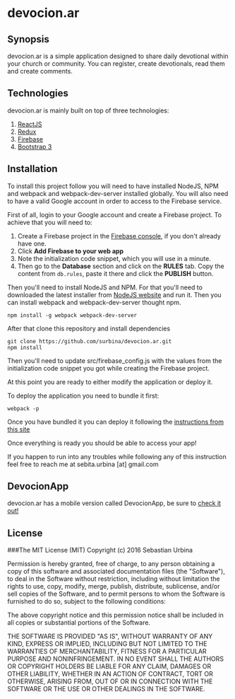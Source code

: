 # devocion.ar

## Synopsis

devocion.ar is a simple application designed to share daily devotional within your church or community. You can register, create devotionals, read them and create comments.

## Technologies

devocion.ar is mainly built on top of three technologies:

1. [ReactJS](https://facebook.github.io/react/)
2. [Redux](http://redux.js.org/)
3. [Firebase](https://firebase.google.com/)
4. [Bootstrap 3](http://getbootstrap.com/)

## Installation

To install this project follow you will need to have installed NodeJS, NPM and webpack and webpack-dev-server installed globally. You will also need to have a valid Google account in order to access to the Firebase service.

First of all, login to your Google account and create a Firebase project. To achieve that you will need to:

1. Create a Firebase project in the [Firebase console](https://firebase.google.com/console/), if you don't already have one.
2. Click **Add Firebase to your web app**
3. Note the initialization code snippet, which you will use in a minute.
4. Then go to the **Database** section and click on the **RULES** tab. Copy the content from ``db.rules``, paste it there and click the **PUBLISH** button.
 
Then you'll need to install NodeJS and NPM. For that you'll need to downloaded the latest installer from [NodeJS website](https://nodejs.org/en/) and run it. Then you can install webpack and webpack-dev-server thought npm.

```
npm install -g webpack webpack-dev-server
```

After that clone this repository and install dependencies

```
git clone https://github.com/surbina/devocion.ar.git
npm install
```

Then you'll need to update src/firebase_config.js with the values from the initialization code snippet you got while creating the Firebase project.

At this point you are ready to either modify the application or deploy it.

To deploy the application you need to bundle it first:

```
webpack -p
```

Once you have bundled it you can deploy it following the [instructions from this site](https://firebase.google.com/docs/hosting/deploying)

Once everything is ready you should be able to access your app!

If you happen to run into any troubles while following any of this instruction feel free to reach me at sebita.urbina [at] gmail.com

## DevocionApp

devocion.ar has a mobile version called DevocionApp, be sure to [check it out!](https://github.com/surbina/DevocionApp)

## License

###The MIT License (MIT)
Copyright (c) 2016 Sebastian Urbina

Permission is hereby granted, free of charge, to any person obtaining a copy of this software and associated documentation files (the "Software"), to deal in the Software without restriction, including without limitation the rights to use, copy, modify, merge, publish, distribute, sublicense, and/or sell copies of the Software, and to permit persons to whom the Software is furnished to do so, subject to the following conditions:

The above copyright notice and this permission notice shall be included in all copies or substantial portions of the Software.

THE SOFTWARE IS PROVIDED "AS IS", WITHOUT WARRANTY OF ANY KIND, EXPRESS OR IMPLIED, INCLUDING BUT NOT LIMITED TO THE WARRANTIES OF MERCHANTABILITY, FITNESS FOR A PARTICULAR PURPOSE AND NONINFRINGEMENT. IN NO EVENT SHALL THE AUTHORS OR COPYRIGHT HOLDERS BE LIABLE FOR ANY CLAIM, DAMAGES OR OTHER LIABILITY, WHETHER IN AN ACTION OF CONTRACT, TORT OR OTHERWISE, ARISING FROM, OUT OF OR IN CONNECTION WITH THE SOFTWARE OR THE USE OR OTHER DEALINGS IN THE SOFTWARE.
